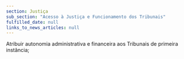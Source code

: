 ```yaml
---
section: Justiça
sub_section: "Acesso à Justiça e Funcionamento dos Tribunais"
fulfilled_date: null
links_to_news_articles: null
---
```


Atribuir autonomia administrativa e financeira aos Tribunais de primeira instância;